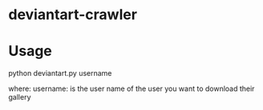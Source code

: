 deviantart-crawler
==================

Usage
==================
python deviantart.py username

where:
username: is the user name of the user you want to download their gallery
